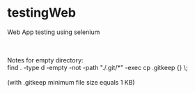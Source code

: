 # testingWeb
Web App testing using selenium

<br />
<br />
Notes for empty directory: <br />
find . -type d -empty -not -path "./.git/*" -exec cp .gitkeep {} \;
<br />
<br />
(with .gitkeep minimum file size equals 1 KB)
